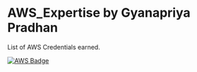 # AWS_Expertise by Gyanapriya Pradhan
List of AWS Credentials earned. 

[![AWS Badge](https://www.credly.com/badges/b44c1504-725a-4399-b98f-f15e821300ef/public_url)](https://www.credly.com/badges/b44c1504-725a-4399-b98f-f15e821300ef/public_url)
